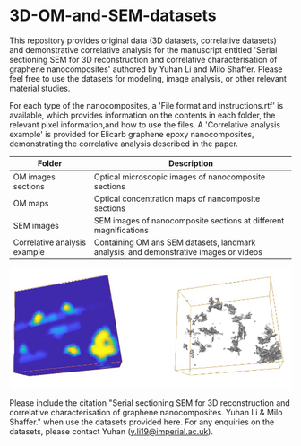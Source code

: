 # 3D-OM-and-SEM-datasets
This repository provides original data (3D datasets, correlative datasets) and demonstrative correlative analysis for the manuscript entitled 'Serial sectioning SEM for 3D reconstruction and correlative characterisation of graphene nanocomposites' authored by Yuhan Li and Milo Shaffer. Please feel free to use the datasets for modeling, image analysis, or other relevant material studies. 

For each type of the nanocomposites, a 'File format and instructions.rtf' is available, which provides information on the contents in each folder, the relevant pixel information,and how to use the files. A 'Correlative analysis example' is provided for Elicarb graphene epoxy nanocomposites, demonstrating the correlative analysis described in the paper.

| Folder | Description |
| ---------- |-------------|
| OM images sections            | Optical microscopic images of nanocomposite sections                                 |
| OM maps                       | Optical concentration maps of nancomposite sections                                  |
| SEM images                    | SEM images of nanocomposite sections at different magnifications                     |
| Correlative analysis example  | Containing OM ans SEM datasets, landmark analysis, and demonstrative images or videos|


![image](https://github.com/Yuhan-ctrl/3D-OM-and-SEM-datasets/blob/main/example.jpg)

Please include the citation "Serial sectioning SEM for 3D reconstruction and correlative characterisation of graphene nanocomposites. Yuhan Li & Milo Shaffer." when use the datasets provided here. For any enquiries on the datasets, please contact Yuhan (y.li19@imperial.ac.uk).
